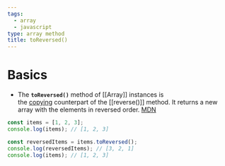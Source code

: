 ```yaml
---
tags:
  - array
  - javascript
type: array method
title: toReversed()
---
```

# Basics
- The **`toReversed()`** method of [[Array]] instances is the [copying](https://developer.mozilla.org/en-US/docs/Web/JavaScript/Reference/Global_Objects/Array#copying_methods_and_mutating_methods) counterpart of the [[reverse()]] method. It returns a new array with the elements in reversed order. [MDN](https://developer.mozilla.org/en-US/docs/Web/JavaScript/Reference/Global_Objects/Array/toReversed)

```javascript
const items = [1, 2, 3];
console.log(items); // [1, 2, 3]

const reversedItems = items.toReversed();
console.log(reversedItems); // [3, 2, 1]
console.log(items); // [1, 2, 3]
```
